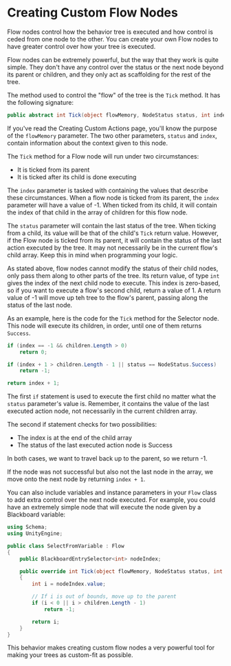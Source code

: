 # Creating Custom Flow Nodes

Flow nodes control how the behavior tree is executed and how control is ceded from one node to the other. You can create your own Flow nodes to have greater control over how your tree is executed.

Flow nodes can be extremely powerful, but the way that they work is quite simple. They don't have any control over the status or the next node beyond its parent or children, and they only act as scaffolding for the rest of the tree.

The method used to control the "flow" of the tree is the `Tick` method. It has the following signature:

```csharp
public abstract int Tick(object flowMemory, NodeStatus status, int index);
```

If you've read the Creating Custom Actions page, you'll know the purpose of the `flowMemory` parameter. The two other parameters, `status` and `index`, contain information about the context given to this node.

The `Tick` method for a Flow node will run under two circumstances:

- It is ticked from its parent
- It is ticked after its child is done executing

The `index` parameter is tasked with containing the values that describe these circumstances. When a flow node is ticked from its parent, the `index` parameter will have a value of -1. When ticked from its child, it will contain the index of that child in the array of children for this flow node.

The `status` parameter will contain the last status of the tree. When ticking from a child, its value will be that of the child's `Tick` return value. However, if the Flow node is ticked from its parent, it will contain the status of the last action executed by the tree. It may not necessarily be in the current flow's child array. Keep this in mind when programming your logic.

As stated above, flow nodes cannot modify the status of their child nodes, only pass them along to other parts of the tree. Its return value, of type `int` gives the index of the next child node to execute. This index is zero-based, so if you want to execute a flow's second child, return a value of 1. A return value of -1 will move up teh tree to the flow's parent, passing along the status of the last node.

As an example, here is the code for the `Tick` method for the Selector node. This node will execute its children, in order, until one of them returns `Success`.

```csharp
if (index == -1 && children.Length > 0)
    return 0;

if (index + 1 > children.Length - 1 || status == NodeStatus.Success)
    return -1;

return index + 1;
```

The first `if` statement is used to execute the first child no matter what the `status` parameter's value is. Remember, it contains the value of the last executed action node, not necessarily in the current children array.

The second if statement checks for two possibilities:

- The index is at the end of the child array
- The status of the last executed action node is Success

In both cases, we want to travel back up to the parent, so we return -1.

If the node was not successful but also not the last node in the array, we move onto the next node by returning `index + 1`.

You can also include variables and instance parameters in your `Flow` class to add extra control over the next node executed. For example, you could have an extremely simple node that will execute the node given by a Blackboard variable:

```csharp
using Schema;
using UnityEngine;

public class SelectFromVariable : Flow
{
    public BlackboardEntrySelector<int> nodeIndex;

    public override int Tick(object flowMemory, NodeStatus status, int index)
    {
        int i = nodeIndex.value;

        // If i is out of bounds, move up to the parent
        if (i < 0 || i > children.Length - 1)
            return -1;

        return i;
    }
}
```

This behavior makes creating custom flow nodes a very powerful tool for making your trees as custom-fit as possible.
